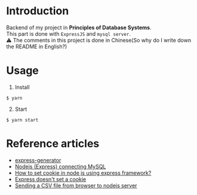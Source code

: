 # Introduction
Backend of my project in **Principles of Database Systems**.  
This part is done with `ExpressJS` and `mysql server`.  
:warning: The comments in this project is done in Chinese(So why do I write down the README in English?)

# Usage
1. Install
```
$ yarn
```
2. Start
```
$ yarn start
```
# Reference articles
- [express-generator](https://expressjs.com/zh-cn/starter/generator.html)
- [Nodejs (Express) connecting MySQL](https://stackoverflow.com/questions/38039929/nodejs-express-connecting-mysql-local-and-remote-connection-different)
- [How to set cookie in node js using express framework?](https://stackoverflow.com/questions/16209145/how-to-set-cookie-in-node-js-using-express-framework)
- [Express doesn't set a cookie](https://stackoverflow.com/questions/36824106/express-doesnt-set-a-cookie)
- [Sending a CSV file from browser to nodejs server](https://stackoverflow.com/questions/42087291/sending-a-csv-file-from-browser-to-nodejs-server)
